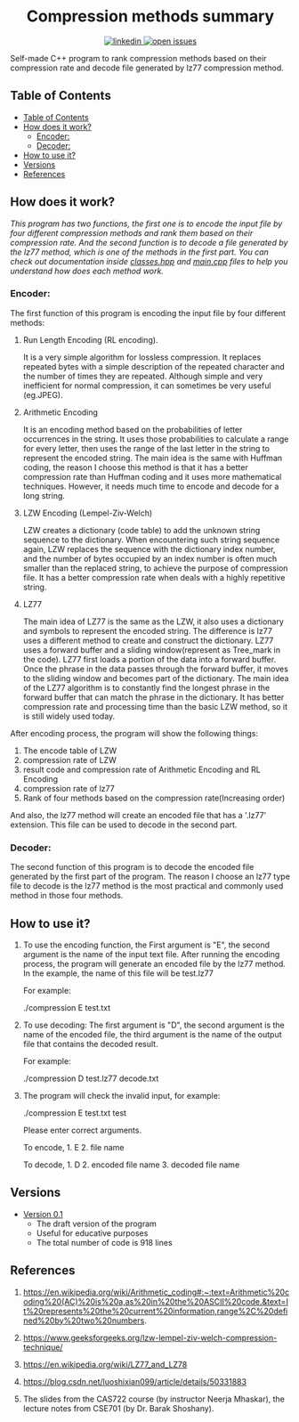 

<h1 align="center">Compression methods summary</h1>

<p align="center">
  </a>
  <a href="https://www.linkedin.com/in/chenge-liu/">
    <img src="https://img.shields.io/badge/-LinkedIn-black.svg?style=plastic-square&logo=linkedin&colorB=555"
      alt="linkedin" />
  </a>
  <a href="https://github.com/Chenge321/Compression-methods-summary/issues">
    <img src="https://img.shields.io/github/issues-raw/e-hengirmen/huffman-coding"
      alt="open issues" />
  </a>
</p>

Self-made C++ program to rank compression methods based on their compression rate and decode file generated by lz77 compression method.
## Table of Contents
- [Table of Contents](#table-of-contents)
- [How does it work?](#how-does-it-work)
  - [Encoder:](#encoder)
  - [Decoder:](#decoder)
- [How to use it?](#how-to-use-it)
- [Versions](#versions)
- [References](#references)

## How does it work?
_This program has two functions, the first one is to encode the input file by four different compression methods and rank them based on their compression rate. And the second function is to decode a file generated by the lz77 method, which is one of the methods in the first part. You can check out documentation inside [classes.hpp](https://github.com/Chenge321/Compression-methods-summary/blob/main/classes.h) and [main.cpp](https://github.com/Chenge321/Compression-methods-summary/blob/main/main.cpp) files to help you understand how does each method work._
### Encoder:
The first function of this program is encoding the input file by four different methods:

1. Run Length Encoding (RL encoding).
   
   It is a very simple algorithm for lossless compression. It replaces repeated bytes with a simple description of the repeated character and the number of times they are repeated. Although simple and very inefficient for normal compression, it can sometimes be very useful (eg.JPEG).
2. Arithmetic Encoding
   
   It is an encoding method based on the probabilities of letter occurrences in the string. It uses those probabilities to calculate a range for every letter, then uses the range of the last letter in the string to represent the encoded string. The main idea is the same with Huffman coding, the reason I choose this method is that it has a better compression rate than Huffman coding and it uses more mathematical techniques. However, it needs much time to encode and decode for a long string.
3. LZW Encoding (Lempel-Ziv-Welch)
   
   LZW creates a dictionary (code table) to add the unknown string sequence to the dictionary. When encountering such string sequence again, LZW replaces the sequence with the dictionary index number, and the number of bytes occupied by an index number is often much smaller than the replaced string, to achieve the purpose of compression file. It has a better compression rate when deals with a highly repetitive string.

4. LZ77
   
    The main idea of LZ77 is the same as the LZW, it also uses a dictionary and symbols to represent the encoded string. The difference is lz77 uses a different method to create and construct the dictionary. LZ77 uses a forward buffer and a sliding window(represent as Tree_mark in the code). LZ77 first loads a portion of the data into a forward buffer. Once the phrase in the data passes through the forward buffer, it moves to the sliding window and becomes part of the dictionary. The main idea of the LZ77 algorithm is to constantly find the longest phrase in the forward buffer that can match the phrase in the dictionary. It has better compression rate and processing time than the basic LZW method, so it is still widely used today.

After encoding process, the program will show the following things:

1. The encode table of LZW
2. compression rate of LZW
3. result code and compression rate of Arithmetic Encoding and RL Encoding
4. compression rate of lz77
5. Rank of four methods based on the compression rate(Increasing order)

 And also, the lz77 method will create an encoded file that has a '.lz77' extension. This file can be used to decode in the second part.


### Decoder:
The second function of this program is to decode the encoded file generated by the first part of the program. The reason I choose an lz77 type file to decode is the lz77 method is the most practical and commonly used method in those four methods.

## How to use it?
1. To use the encoding function, the First argument is "E", the second argument is the name of the input text file. After running the encoding process, the program will generate an encoded file by the lz77 method. In the example, the name of this file will be test.lz77
   
   For example:
   
   ./compression E test.txt
   
   
 
 
2. To use decoding:
    The first argument is "D", the second argument is the name of the encoded file, the third argument is the name of the output file that contains the decoded result.
 
    For example:
 
    ./compression D test.lz77 decode.txt
3. The program will check the invalid input, for example:

    ./compression E test.txt test


    Please enter correct arguments.

    To encode, 1. E 2. file name

    To decode, 1. D 2. encoded file name 3. decoded file name
## Versions
* [Version 0.1](https://github.com/Chenge321/Compression-methods-summary) 
  * The draft version of the program
  * Useful for educative purposes
  * The total number of code is 918 lines
  


## References
1. https://en.wikipedia.org/wiki/Arithmetic_coding#:~:text=Arithmetic%20coding%20(AC)%20is%20a,as%20in%20the%20ASCII%20code.&text=It%20represents%20the%20current%20information,range%2C%20defined%20by%20two%20numbers.


2. https://www.geeksforgeeks.org/lzw-lempel-ziv-welch-compression-technique/
3. https://en.wikipedia.org/wiki/LZ77_and_LZ78
4. https://blog.csdn.net/luoshixian099/article/details/50331883
5. The slides from the CAS722 course (by instructor Neerja Mhaskar), the lecture notes from CSE701 (by Dr. Barak Shoshany).

